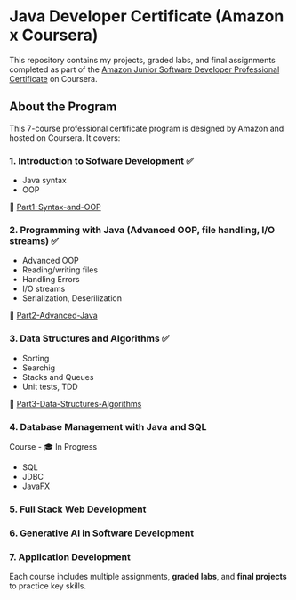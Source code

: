# Java Developer Certificate (Amazon x Coursera)

This repository contains my projects, graded labs, and final assignments completed as part of the [Amazon Junior Software Developer Professional Certificate](https://www.coursera.org/professional-certificates/amazon-junior-software-developer) on Coursera.

## About the Program

This 7-course professional certificate program is designed by Amazon and hosted on Coursera. It covers:

### 1. Introduction to Sofware Development ✅

- Java syntax
- OOP

📂 [Part1-Syntax-and-OOP](./Part1-Syntax-and-OOP)

### 2.  Programming with Java (Advanced OOP, file handling, I/O streams) ✅

- Advanced OOP
- Reading/writing files
- Handling Errors 
- I/O streams 
- Serialization, Deserilization 

📂 [Part2-Advanced-Java](./Part2-Advanced-Java)

### 3. Data Structures and Algorithms ✅

- Sorting 
- Searchig
- Stacks and Queues
- Unit tests, TDD 

📂 [Part3-Data-Structures-Algorithms](./Part3-Data-Structures-Algorithms)

### 4. Database Management with Java and SQL 
Course - 🎓 In Progress

- SQL
- JDBC
- JavaFX

### 5. Full Stack Web Development 
### 6. Generative AI in Software Development 
### 7. Application Development 

Each course includes multiple assignments, **graded labs**, and **final projects** to practice key skills.
